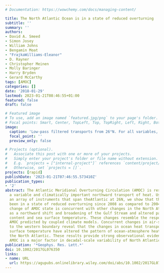 ```yaml
---
# Documentation: https://wowchemy.com/docs/managing-content/

title: The North Atlantic Ocean is in a state of reduced overturning
subtitle: ''
summary: ''
authors:
- David A. Smeed
- Simon Josey
- William Johns
- Bengamin Moat
- "FrajkaWilliams-Eleanor"
- D. Rayner
- Christopher Meinen
- Molly Baringer
- Harry Bryden
- Gerard McCarthy
tags: [AMOC]
categories: []
date: '2018-01-29'
lastmod: 2023-01-21T08:46:55+01:00
featured: false
draft: false

# Featured image
# To use, add an image named `featured.jpg/png` to your page's folder.
# Focal points: Smart, Center, TopLeft, Top, TopRight, Left, Right, BottomLeft, Bottom, BottomRight.
image:
  caption: 'Low-pass filtered transports from 26°N. For all variables, positive values imply northward transport. The total Atlantic Meridional Overturning Circulation (AMOC) (MOC) and the Ekman component (EKM) are shown. The non-Ekman part of the upper limb of the AMOC is the net sum of a northward western boundary component (WBC) and a southward recirculation in the gyre (GYR). So that it can be shown easily on the same plot, a value of 45 Sv has been added to GYR. The southward flowing lower limb of the AMOC is separated into the upper North Atlantic Deep Waters between 1,100 m and 3,000 m depth (UDW) and lower North Atlantic Deep Waters between 3,000 m and 5,000 m (LDW). The thick continuous lines are 12 month low-pass (Tukey) filtered data. The mean values for the whole time series are shown as dashed lines. Means are shown for three periods: April 2004 to March 2008, April 2008 to March 2012, and April 2012 to March 2017. The 95% confidence intervals for these means are shown by shading.'
  focal_point: ''
  preview_only: false

# Projects (optional).
#   Associate this post with one or more of your projects.
#   Simply enter your project's folder or file name without extension.
#   E.g. `projects = ["internal-project"]` references `content/project/deep-learning/index.md`.
#   Otherwise, set `projects = []`.
projects: [rapid]
publishDate: '2023-01-21T07:46:55.573410Z'
publication_types:
- '2'
abstract: The Atlantic Meridional Overturning Circulation (AMOC) is responsible for
  a variable and climatically important northward transport of heat. Using data from
  an array of instruments that span theAtlantic at 26N, we show that the AMOC has
  been in a state of reduced overturning since 2008 as compared to 2004--2008. This
  change of AMOC state is concurrent with other changes in the North Atlantic such
  as a northward shift and broadening of the Gulf Stream and altered patterns of heat
  content and sea surface temperature. These changes resemble the response to a declining
  AMOC predicted by coupled climate models. Concurrent changes in air-sea fluxes close
  to the western boundary reveal that the changes in ocean heat transport and sea
  surface temperature have altered the pattern of ocean-atmosphere heat exchange over
  the North Atlantic. These results provide strong observational evidence that the
  AMOC is a major factor in decadal-scale variability of North Atlantic climate
publication: '*Geophys. Res. Lett.*'
doi: 10.1002/2017GL076350
links:
- name: URL
  url: https://agupubs.onlinelibrary.wiley.com/doi/abs/10.1002/2017GL076350
---
```


